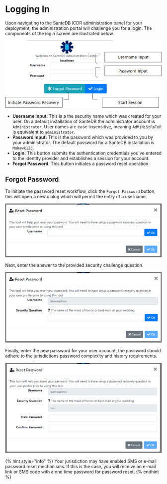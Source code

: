 # Logging In

Upon navigating to the SanteDB iCDR administration panel for your deployment, the administration portal will challenge you for a login. The components of the login screen are illustrated below.

![](<../../../.gitbook/assets/image (423).png>)



* **Username Input**: This is a the security name which was created for your user. On a default installation of SanteDB the administrator account is `Administrator`. User names are case-insensitive, meaning `AdMiNiStRaToR` is equivalent to `administrator`.
* **Password Input:** This is the password which was provided to you by your administrator. The default password for a SanteDB installation is `Mohawk123`.
* **Login:** This button submits the authentication credentials you've entered to the identity provider and establishes a session for your account.
* **Forgot Password**: This button initiates a password reset operation.

## Forgot Password

To initiate the password reset workflow, click the `Forgot Password` button, this will open a new dialog which will permit the entry of a username.

![](<../../../.gitbook/assets/image (427).png>)

Next, enter the answer to the provided security challenge question.

![](<../../../.gitbook/assets/image (436) (1).png>)

Finally, enter the new password for your user account, the password should adhere to the jurisdictions password complexity and history requirements.

![](<../../../.gitbook/assets/image (437).png>)

{% hint style="info" %}
Your jurisdiction may have enabled SMS or e-mail password reset mechanisms. If this is the case, you will receive an e-mail link or SMS code with a one time password for password reset.
{% endhint %}

